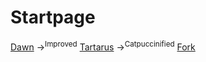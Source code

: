 # Startpage
[Dawn](https://github.com/b-coimbra/dawn)  →<sup>Improved</sup>  [Tartarus](https://github.com/AllJavi/tartarus-startpage)  →<sup>Catpuccinified</sup>  [Fork](https://github.com/Zakar98k/startpage)
